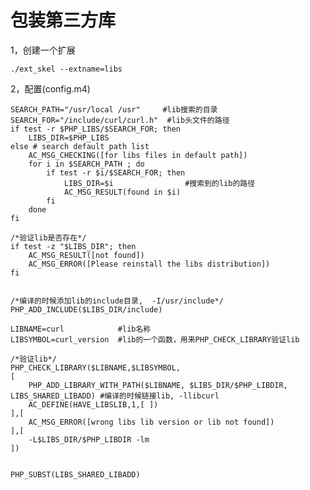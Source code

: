 # 包装第三方库

1，创建一个扩展
	
	./ext_skel --extname=libs
	
2，配置(config.m4)

	SEARCH_PATH="/usr/local /usr"     #lib搜索的目录
  	SEARCH_FOR="/include/curl/curl.h"  #lib头文件的路径
  	if test -r $PHP_LIBS/$SEARCH_FOR; then 
     	LIBS_DIR=$PHP_LIBS
  	else # search default path list
     	AC_MSG_CHECKING([for libs files in default path])
     	for i in $SEARCH_PATH ; do
       		if test -r $i/$SEARCH_FOR; then
         		LIBS_DIR=$i                #搜索到的lib的路径
         		AC_MSG_RESULT(found in $i)
       		fi
     	done
  	fi
  	
  	/*验证lib是否存在*/
  	if test -z "$LIBS_DIR"; then
     	AC_MSG_RESULT([not found])
     	AC_MSG_ERROR([Please reinstall the libs distribution])
  	fi


	/*编译的时候添加lib的include目录,  -I/usr/include*/
	PHP_ADD_INCLUDE($LIBS_DIR/include) 
	
	LIBNAME=curl            #lib名称  
  	LIBSYMBOL=curl_version  #lib的一个函数，用来PHP_CHECK_LIBRARY验证lib
  	
  	/*验证lib*/
  	PHP_CHECK_LIBRARY($LIBNAME,$LIBSYMBOL,  
   	[
     	PHP_ADD_LIBRARY_WITH_PATH($LIBNAME, $LIBS_DIR/$PHP_LIBDIR, LIBS_SHARED_LIBADD) #编译的时候链接lib, -llibcurl
     	AC_DEFINE(HAVE_LIBSLIB,1,[ ])
   	],[
     	AC_MSG_ERROR([wrong libs lib version or lib not found])
   	],[
     	-L$LIBS_DIR/$PHP_LIBDIR -lm
   	])  
   	
   	
   	PHP_SUBST(LIBS_SHARED_LIBADD)